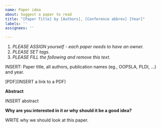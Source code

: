 ```yaml
---
name: Paper idea
about: Suggest a paper to read
title: "[Paper Title] by [Authors], [Conference abbrev] [Year]"
labels: ''
assignees: ''

---
```


1. *PLEASE ASSIGN yourself - each paper needs to have an owner.*
1. *PLEASE SET tags.*
1. *PLEASE FILL the following and remove this text.*

INSERT: Paper title, all authors, publication names (eg., OOPSLA, PLDI, ...) and year.

[PDF](INSERT a link to a PDF)

**Abstract**

INSERT abstract

**Why are you interested in it or why should it be a good idea?**

WRITE why we should look at this paper.
